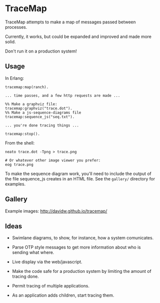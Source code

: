 TraceMap
========

TraceMap attempts to make a map of messages passed between processes.

Currently, it works, but could be expanded and improved and made more
solid.

Don't run it on a production system!

Usage
-----

In Erlang:

    tracemap:map(ranch).

    ... time passes, and a few http requests are made ...

    %% Make a graphviz file:
    tracemap:graphviz("trace.dot").
    %% Make a js-sequence-diagrams file
    tracemap:sequence_js("seq.txt").

    ... you're done tracing things ...

    tracemap:stop().

From the shell:

    neato trace.dot -Tpng > trace.png

    # Or whatever other image viewer you prefer:
    eog trace.png

To make the sequence diagram work, you'll need to include the output
of the file sequence_js creates in an HTML file. See the `gallery/`
directory for examples.

Gallery
-------

Example images: http://davidw.github.io/tracemap/

Ideas
-----

* Swimlane diagrams, to show, for instance, how a system comunicates.

* Parse OTP style messages to get more information about who is
  sending what where.

* Live display via the web/javascript.

* Make the code safe for a production system by limiting the amount of
  tracing done.

* Permit tracing of multiple applications.

* As an application adds children, start tracing them.
